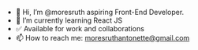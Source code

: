 - 👋 Hi, I’m @moresruth aspiring Front-End Developer.
- 🌱 I’m currently learning React JS
- ✅ Available for work and collaborations
- 📫 How to reach me: moresruthantonette@gmail.com


<!---
moresruth/moresruth is a ✨ special ✨ repository because its `README.md` (this file) appears on your GitHub profile.
You can click the Preview link to take a look at your changes.
--->
